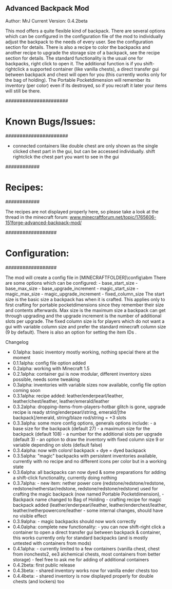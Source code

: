 Advanced Backpack Mod
---------------------

Author: MrJ
Current Version: 0.4.2beta

This mod offers a quite flexible kind of backpack. There are several options which can be configured 
in the configuration file of the mod to individually adjust the backpack to the needs of every user.
See the configuration section for details. There is also a recipe to color the backpacks and another 
recipe to upgrade the storage size of a backpack, see the recipe section for details. The standard 
functionality is the usual one for backpacks, right click to open it. The additional function is if you
shift-rightclick a supported container (like vanilla chests), a direct transfer gui between backpack and
chest will open for you (this currently works only for the bag of holding). The Portable Pocketdimension
will remember its inventory (per color) even if its destroyed, so if you recraft it later your items will
still be there.

######################
# Known Bugs/Issues: #
######################

- connected containers like double chest are only shown as the single clicked chest part in the gui, 
	but can be accessed individually. shift rightclick the chest part you want to see in the gui


############
# Recipes: #
############

The recipes are not displayed properly here, so please take a look at the thread in the minecraft forum:
www.minecraftforum.net/topic/1765606-151forge-advanced-backpack-mod/

##################
# Configuration: #
##################

The mod will create a config file in [MINECRAFTFOLDER]\config\abm
There are some options which can be configured:
	- base_start_size
	- base_max_size
    - base_upgrade_increment
	- magic_start_size
	- magic_max_size
    - magic_upgrade_increment
	- fixed_column_size
The start size is the basic size a backpack has when it is crafted. This applies only to first 
crafting for portable pocketdimensions since they remember their size and contents afterwards.
Max size is the maximum size a backpack can get through upgrading and the upgrade increment is the
number of additional slots per upgrade.
The fixed column size is for players which do not want a gui with variable column size and 
prefer the standard minecraft column size (9 by default). There is also an option for setting the
item IDs .

	

Changelog
- 0.1alpha: 	basic inventory mostly working, nothing special there at the moment
- 0.1.1alpha: 	config file option added
- 0.2alpha: 	working with Minecraft 1.5
- 0.2.1alpha: 	container gui is now modular, different inventory sizes possible, needs some tweaking
- 0.3alpha: 	inventories with variable sizes now available, config file option coming soon
- 0.3.1alpha: 	recipe added: leather/enderpearl/leather, leather/chest/leather, leather/emerald/leather
- 0.3.2alpha: 	dropping-items-from-players-hotbar glitch is gone, upgrade recipe is ready
				string/enderpearl/string, emerald/[the backpack]/emerald, string/blaze rod/string = +3 slots
- 0.3.3alpha: 	some more config options, generals options include:
				- a base size for the backpack (default 27)
				- a maximum size for the backpack (default 108)
				- a number for the additional slots per upgrade (default 3)
				- an option to draw the inventory with fixed column size 9 or variable depending on slots (default false)
- 0.3.4alpha: 	now with colors! backpack + dye = dyed backpack
- 0.3.5alpha: 	"magic" backpacks with persistent inventories available, currently with no recipe and no different icons per color but in a working state
- 0.3.6alpha: 	all backpacks can now dyed & some preparations for adding a shift-click functionality, currently doing nothing
- 0.3.7alpha: 	- new item: nether power core (redstone/redstone/redstone, redstone/netherstar/redstone, redstone/redstone/redstone) used for crafting the
				magic backpack (now named Portable Pocketdimension), 
				- Backpack name changed to Bag of Holding
				- crafting recipe for magic backpack added (leather/enderpearl/leather, leather/enderchest/leather, leather/netherpowercore/leather
				- some internal changes, should have no visible effect
- 0.3.9alpha:	- magic backpacks should now work correctly
- 0.4.0alpha:	complete new functionality: 
				- you can now shift-right click a container to open a direct transfer gui between backpack & container, 
				this works currently only for standard backpacks (and is mostly untested with containers from mods)
- 0.4.1alpha:	- currently limited to a few containers (vanilla chest, chest from ironchests2, ee3 alchemical chests, most containers from better storage)
				- feel free to ask me for adding of additional containers
- 0.4.2beta:	first public release
- 0.4.3beta:	- shared inventory works now for vanilla ender chests too
- 0.4.4beta:	- shared inventory is now displayed properly for double chests (and lockers) too